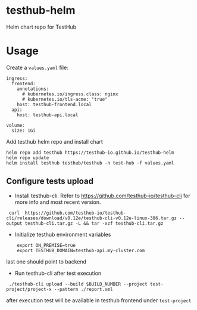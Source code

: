 # testhub-helm
Helm chart repo for TestHub

# Usage

Create a `values.yaml` file:

```
ingress:  
  frontend:
    annotations: 
      # kubernetes.io/ingress.class: nginx
      # kubernetes.io/tls-acme: "true"
    host: testhub-frontend.local    
  api:
    host: testhub-api.local    
    
volume:
  size: 1Gi
```

Add testhub helm repo and install chart

```
helm repo add testhub https://testhub-io.github.io/testhub-helm
helm repo update
helm install testhub testhub/testhub -n test-hub -f values.yaml
```

## Configure tests upload

- Install testhub-cli. Refer to https://github.com/testhub-io/testhub-cli for more info and most recent version.
```
 curl  https://github.com/testhub-io/testhub-cli/releases/download/v0.12e/testhub-cli-v0.12e-linux-386.tar.gz --output testhub-cli.tar.gz -L && tar -xzf testhub-cli.tar.gz
```

- Initialize testhub environment variables 
```
    export ON_PREMISE=true    
    export TESTHUB_DOMAIN=testhub-api.my-cluster.com
```
last one should point to backend

- Run testhub-cli after test execution 
```
 ./testhub-cli upload --build $BUILD_NUMBER --project test-project/project-x --pattern ./report.xml
```

after execution test will be available in testhub frontend under `test-project` 

